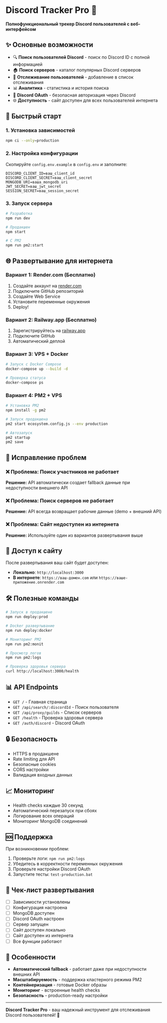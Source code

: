 # Discord Tracker Pro 🚀

**Полнофункциональный трекер Discord пользователей с веб-интерфейсом**

## ✨ Основные возможности

- 🔍 **Поиск пользователей Discord** - поиск по Discord ID с полной информацией
- 🏠 **Поиск серверов** - каталог популярных Discord серверов
- 👤 **Отслеживание пользователей** - добавление в список отслеживания
- 📊 **Аналитика** - статистика и история поиска
- 🔐 **Discord OAuth** - безопасная авторизация через Discord
- 🌐 **Доступность** - сайт доступен для всех пользователей интернета

## 🚀 Быстрый старт

### 1. Установка зависимостей
```bash
npm ci --only=production
```

### 2. Настройка конфигурации
Скопируйте `config.env.example` в `config.env` и заполните:
```env
DISCORD_CLIENT_ID=ваш_client_id
DISCORD_CLIENT_SECRET=ваш_client_secret
MONGODB_URI=ваша_mongodb_uri
JWT_SECRET=ваш_jwt_secret
SESSION_SECRET=ваш_session_secret
```

### 3. Запуск сервера
```bash
# Разработка
npm run dev

# Продакшен
npm start

# С PM2
npm run pm2:start
```

## 🌐 Развертывание для интернета

### Вариант 1: Render.com (Бесплатно)
1. Создайте аккаунт на [render.com](https://render.com)
2. Подключите GitHub репозиторий
3. Создайте Web Service
4. Установите переменные окружения
5. Deploy!

### Вариант 2: Railway.app (Бесплатно)
1. Зарегистрируйтесь на [railway.app](https://railway.app)
2. Подключите GitHub
3. Автоматический деплой

### Вариант 3: VPS + Docker
```bash
# Запуск с Docker Compose
docker-compose up --build -d

# Проверка статуса
docker-compose ps
```

### Вариант 4: PM2 + VPS
```bash
# Установка PM2
npm install -g pm2

# Запуск продакшена
pm2 start ecosystem.config.js --env production

# Автозапуск
pm2 startup
pm2 save
```

## 🔧 Исправление проблем

### ❌ Проблема: Поиск участников не работает
**Решение:** API автоматически создает fallback данные при недоступности внешнего API

### ❌ Проблема: Поиск серверов не работает  
**Решение:** API всегда возвращает рабочие данные (demo + внешний API)

### ❌ Проблема: Сайт недоступен из интернета
**Решение:** Используйте один из вариантов развертывания выше

## 📱 Доступ к сайту

После развертывания ваш сайт будет доступен:
- **Локально**: `http://localhost:3000`
- **В интернете**: `https://ваш-домен.com` или `https://ваше-приложение.onrender.com`

## 🛠️ Полезные команды

```bash
# Запуск в продакшене
npm run deploy:prod

# Docker развертывание
npm run deploy:docker

# Мониторинг PM2
npm run pm2:monit

# Просмотр логов
npm run pm2:logs

# Проверка здоровья сервера
curl http://localhost:3000/health
```

## 📊 API Endpoints

- `GET /` - Главная страница
- `GET /api/search/:discordId` - Поиск пользователя
- `GET /api/proxy/guilds` - Список серверов
- `GET /health` - Проверка здоровья сервера
- `GET /auth/discord` - Discord OAuth

## 🔒 Безопасность

- HTTPS в продакшене
- Rate limiting для API
- Безопасные cookies
- CORS настройки
- Валидация входных данных

## 📈 Мониторинг

- Health checks каждые 30 секунд
- Автоматический перезапуск при сбоях
- Логирование всех операций
- Мониторинг MongoDB соединений

## 🆘 Поддержка

При возникновении проблем:
1. Проверьте логи: `npm run pm2:logs`
2. Убедитесь в корректности переменных окружения
3. Проверьте настройки Discord OAuth
4. Запустите тесты: `test-production.bat`

## 🎯 Чек-лист развертывания

- [ ] Зависимости установлены
- [ ] Конфигурация настроена
- [ ] MongoDB доступен
- [ ] Discord OAuth настроен
- [ ] Сервер запущен
- [ ] Сайт доступен локально
- [ ] Сайт доступен из интернета
- [ ] Все функции работают

## 🌟 Особенности

- **Автоматический fallback** - работает даже при недоступности внешних API
- **Масштабируемость** - поддержка кластерного режима PM2
- **Контейнеризация** - готовые Docker образы
- **Мониторинг** - встроенные health checks
- **Безопасность** - production-ready настройки

---

**Discord Tracker Pro** - ваш надежный инструмент для отслеживания Discord пользователей! 🎉

